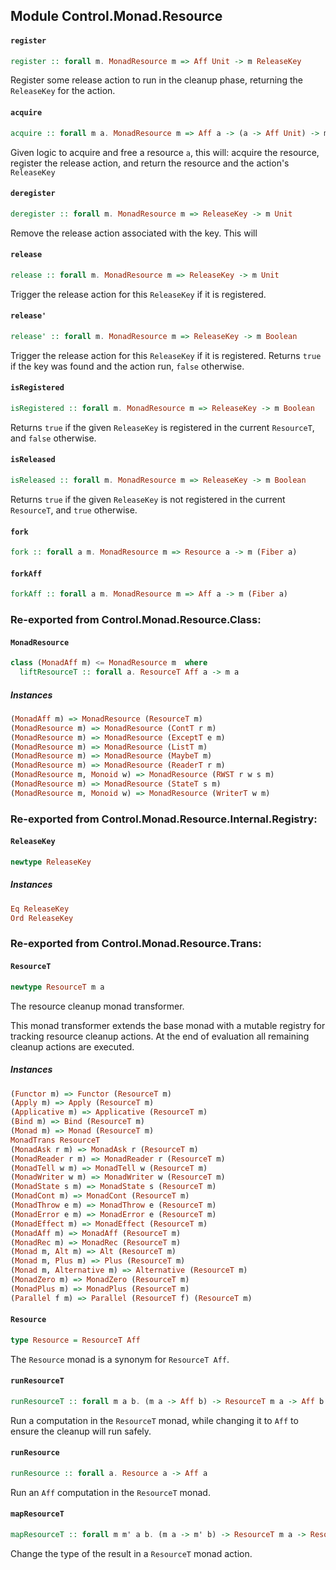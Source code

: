 ## Module Control.Monad.Resource

#### `register`

``` purescript
register :: forall m. MonadResource m => Aff Unit -> m ReleaseKey
```

Register some release action to run in the cleanup phase, returning the `ReleaseKey` for the action.

#### `acquire`

``` purescript
acquire :: forall m a. MonadResource m => Aff a -> (a -> Aff Unit) -> m (Tuple ReleaseKey a)
```

Given logic to acquire and free a resource `a`, this will: acquire the resource, register the release action, and
return the resource and the action's `ReleaseKey`

#### `deregister`

``` purescript
deregister :: forall m. MonadResource m => ReleaseKey -> m Unit
```

Remove the release action associated with the key. This will

#### `release`

``` purescript
release :: forall m. MonadResource m => ReleaseKey -> m Unit
```

Trigger the release action for this `ReleaseKey` if it is registered.

#### `release'`

``` purescript
release' :: forall m. MonadResource m => ReleaseKey -> m Boolean
```

Trigger the release action for this `ReleaseKey` if it is registered. Returns `true` if the key was found and the
action run, `false` otherwise.

#### `isRegistered`

``` purescript
isRegistered :: forall m. MonadResource m => ReleaseKey -> m Boolean
```

Returns `true` if the given `ReleaseKey` is registered in the current `ResourceT`, and `false` otherwise.

#### `isReleased`

``` purescript
isReleased :: forall m. MonadResource m => ReleaseKey -> m Boolean
```

Returns `true` if the given `ReleaseKey` is not registered in the current `ResourceT`, and `true` otherwise.

#### `fork`

``` purescript
fork :: forall a m. MonadResource m => Resource a -> m (Fiber a)
```

#### `forkAff`

``` purescript
forkAff :: forall a m. MonadResource m => Aff a -> m (Fiber a)
```


### Re-exported from Control.Monad.Resource.Class:

#### `MonadResource`

``` purescript
class (MonadAff m) <= MonadResource m  where
  liftResourceT :: forall a. ResourceT Aff a -> m a
```

##### Instances
``` purescript
(MonadAff m) => MonadResource (ResourceT m)
(MonadResource m) => MonadResource (ContT r m)
(MonadResource m) => MonadResource (ExceptT e m)
(MonadResource m) => MonadResource (ListT m)
(MonadResource m) => MonadResource (MaybeT m)
(MonadResource m) => MonadResource (ReaderT r m)
(MonadResource m, Monoid w) => MonadResource (RWST r w s m)
(MonadResource m) => MonadResource (StateT s m)
(MonadResource m, Monoid w) => MonadResource (WriterT w m)
```

### Re-exported from Control.Monad.Resource.Internal.Registry:

#### `ReleaseKey`

``` purescript
newtype ReleaseKey
```

##### Instances
``` purescript
Eq ReleaseKey
Ord ReleaseKey
```

### Re-exported from Control.Monad.Resource.Trans:

#### `ResourceT`

``` purescript
newtype ResourceT m a
```

The resource cleanup monad transformer.

This monad transformer extends the base monad with a mutable registry for tracking resource cleanup actions.
At the end of evaluation all remaining cleanup actions are executed.

##### Instances
``` purescript
(Functor m) => Functor (ResourceT m)
(Apply m) => Apply (ResourceT m)
(Applicative m) => Applicative (ResourceT m)
(Bind m) => Bind (ResourceT m)
(Monad m) => Monad (ResourceT m)
MonadTrans ResourceT
(MonadAsk r m) => MonadAsk r (ResourceT m)
(MonadReader r m) => MonadReader r (ResourceT m)
(MonadTell w m) => MonadTell w (ResourceT m)
(MonadWriter w m) => MonadWriter w (ResourceT m)
(MonadState s m) => MonadState s (ResourceT m)
(MonadCont m) => MonadCont (ResourceT m)
(MonadThrow e m) => MonadThrow e (ResourceT m)
(MonadError e m) => MonadError e (ResourceT m)
(MonadEffect m) => MonadEffect (ResourceT m)
(MonadAff m) => MonadAff (ResourceT m)
(MonadRec m) => MonadRec (ResourceT m)
(Monad m, Alt m) => Alt (ResourceT m)
(Monad m, Plus m) => Plus (ResourceT m)
(Monad m, Alternative m) => Alternative (ResourceT m)
(MonadZero m) => MonadZero (ResourceT m)
(MonadPlus m) => MonadPlus (ResourceT m)
(Parallel f m) => Parallel (ResourceT f) (ResourceT m)
```

#### `Resource`

``` purescript
type Resource = ResourceT Aff
```

The `Resource` monad is a synonym for `ResourceT Aff`.

#### `runResourceT`

``` purescript
runResourceT :: forall m a b. (m a -> Aff b) -> ResourceT m a -> Aff b
```

Run a computation in the `ResourceT` monad, while changing it to `Aff` to ensure the cleanup will run safely.

#### `runResource`

``` purescript
runResource :: forall a. Resource a -> Aff a
```

Run an `Aff` computation in the `ResourceT` monad.

#### `mapResourceT`

``` purescript
mapResourceT :: forall m m' a b. (m a -> m' b) -> ResourceT m a -> ResourceT m' b
```

Change the type of the result in a `ResourceT` monad action.

